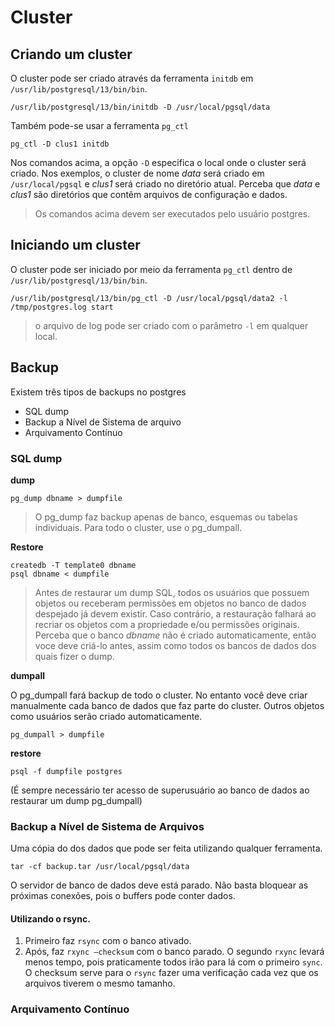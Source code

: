 # Cluster

## Criando um cluster

O cluster pode ser criado através da ferramenta `initdb` em `/usr/lib/postgresql/13/bin/bin`.

```
/usr/lib/postgresql/13/bin/initdb -D /usr/local/pgsql/data
```

Também pode-se usar a ferramenta `pg_ctl`

```
pg_ctl -D clus1 initdb
```

Nos comandos acima, a opção `-D` especifica o local onde o cluster será criado. Nos exemplos, o cluster de nome *data* será criado em `/usr/local/pgsql` e *clus1* será criado no diretório atual. Perceba que *data* e *clus1* são diretórios que contêm arquivos de configuração e dados.

> Os comandos acima devem ser executados pelo usuário postgres.

## Iniciando um cluster

O cluster pode ser iniciado por meio da ferramenta `pg_ctl` dentro de `/usr/lib/postgresql/13/bin/bin`.

```
/usr/lib/postgresql/13/bin/pg_ctl -D /usr/local/pgsql/data2 -l /tmp/postgres.log start
```
> o arquivo de log pode ser criado com o parâmetro `-l` em qualquer local.

## Backup

Existem três tipos de backups no postgres

- SQL dump
- Backup a Nível de Sistema de arquivo
- Arquivamento Contínuo

### SQL dump

**dump**

```
pg_dump dbname > dumpfile 
```
> O pg_dump faz backup apenas de banco, esquemas ou tabelas individuais. Para todo o cluster, use o pg_dumpall.

**Restore**

```
createdb -T template0 dbname
psql dbname < dumpfile 
```

> Antes de restaurar um dump SQL, todos os usuários que possuem objetos ou receberam permissões em objetos no banco de dados despejado já devem existir. Caso contrário, a restauração falhará ao recriar os objetos com a propriedade e/ou permissões originais. 
> Perceba que o banco _dbname_ não é criado automaticamente, então voce deve criá-lo antes, assim como todos os bancos de dados dos quais fizer o dump.

**dumpall**

O pg_dumpall fará backup de todo o cluster. No entanto você deve criar manualmente cada banco de dados que faz parte do cluster. Outros objetos como usuários serão criado automaticamente.

```
pg_dumpall > dumpfile
```

**restore**

```
psql -f dumpfile postgres
```

(É sempre necessário ter acesso de superusuário ao banco de dados ao restaurar um dump pg_dumpall)

### Backup a Nível de Sistema de Arquivos

Uma cópia do dos dados que pode ser feita utilizando qualquer ferramenta.

```
tar -cf backup.tar /usr/local/pgsql/data
```

O servidor de banco de dados deve está parado. Não basta bloquear as próximas conexões, pois o buffers pode conter dados.

#### Utilizando o rsync. 

1. Primeiro faz `rsync` com o banco ativado.
2. Após, faz `rxync –checksum` com o banco parado. O segundo `rxync` levará menos tempo, pois praticamente todos irão para lá com o primeiro `sync`. O checksum serve para o `rsync` fazer uma verificação cada vez que os arquivos tiverem o mesmo tamanho.
 
         
### Arquivamento Contínuo

<!-- Escreva aqui -->
